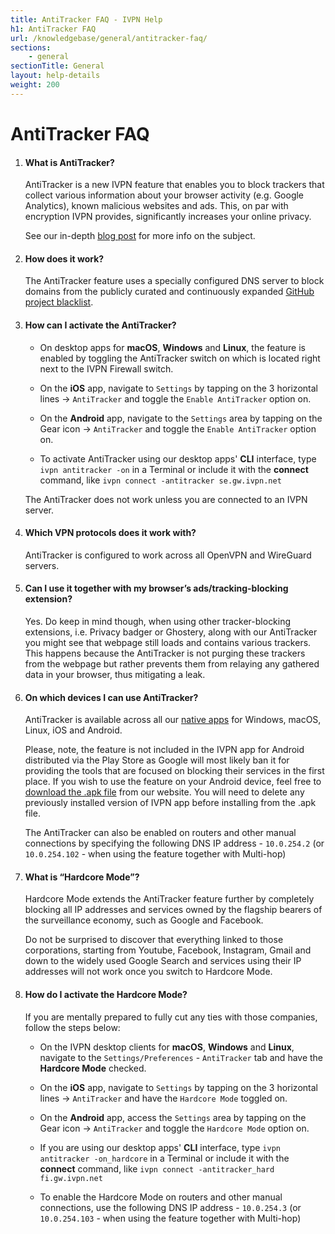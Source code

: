 ```yaml
---
title: AntiTracker FAQ - IVPN Help
h1: AntiTracker FAQ
url: /knowledgebase/general/antitracker-faq/
sections:
    - general
sectionTitle: General
layout: help-details
weight: 200
---
```

# AntiTracker FAQ

1.  #### What is AntiTracker?

    AntiTracker is a new IVPN feature that enables you to block trackers that collect various information about your browser activity (e.g. Google Analytics), known malicious websites and ads. This, on par with encryption IVPN provides, significantly increases your online privacy. 
     
    See our in-depth [blog post](/blog/block-ads-and-beat-data-surveillance-with-ivpns-antitracker/) for more info on the subject.

2.  #### How does it work?
    The AntiTracker feature uses a specially configured DNS server to block domains from the publicly curated and continuously expanded [GitHub project blacklist](https://github.com/StevenBlack/hosts).

3.  #### How can I activate the AntiTracker?
    - On desktop apps for **macOS**, **Windows** and **Linux**, the feature is enabled by toggling the AntiTracker switch on which is located right next to the IVPN Firewall switch.  

    - On the **iOS** app, navigate to `Settings` by tapping on the 3 horizontal lines -> `AntiTracker` and toggle the `Enable AntiTracker` option on.  

    - On the **Android** app, navigate to the `Settings` area by tapping on the Gear icon -> `AntiTracker` and toggle the `Enable AntiTracker` option on.  

    - To activate AntiTracker using our desktop apps' **CLI** interface, type `ivpn antitracker -on` in a Terminal or include it with the **connect** command, like `ivpn connect -antitracker se.gw.ivpn.net`  

    <div markdown="1" class="notice notice--warning">
    The AntiTracker does not work unless you are connected to an IVPN server.
    </div>

4.  #### Which VPN protocols does it work with?
    AntiTracker is configured to work across all OpenVPN and WireGuard servers.

5.  #### Can I use it together with my browser’s ads/tracking-blocking extension?
    Yes. Do keep in mind though, when using other tracker-blocking extensions, i.e. Privacy badger or Ghostery, along with our AntiTracker you might see that webpage still loads and contains various trackers. This happens because the AntiTracker is not purging these trackers from the webpage but rather prevents them from relaying any gathered data in your browser, thus mitigating a leak.

6.  #### On which devices I can use AntiTracker?
    AntiTracker is available across all our [native apps](/apps/) for Windows, macOS, Linux, iOS and Android.  

    Please, note, the feature is not included in the IVPN app for Android distributed via the Play Store as Google will most likely ban it for providing the tools that are focused on blocking their services in the first place. If you wish to use the feature on your Android device, feel free to [download the .apk file](/apps-android/) from our website. You will need to delete any previously installed version of IVPN app before installing from the .apk file.  

    The AntiTracker can also be enabled on routers and other manual connections by specifying the following DNS IP address - `10.0.254.2` (or `10.0.254.102` - when using the feature together with Multi-hop)

7.  #### What is “Hardcore Mode”?
    Hardcore Mode extends the AntiTracker feature further by completely blocking all IP addresses and services owned by the flagship bearers of the surveillance economy, such as Google and Facebook.

    Do not be surprised to discover that everything linked to those corporations, starting from Youtube, Facebook, Instagram, Gmail and down to the widely used Google Search and services using their IP addresses will not work once you switch to Hardcore Mode.

8.  #### How do I activate the Hardcore Mode?
    If you are mentally prepared to fully cut any ties with those companies, follow the steps below:

    - On the IVPN desktop clients for **macOS**, **Windows** and **Linux**, navigate to the `Settings/Preferences` - `AntiTracker` tab and have the **Hardcore Mode** checked.

    - On the **iOS** app, navigate to `Settings` by tapping on the 3 horizontal lines -> `AntiTracker` and have the `Hardcore Mode` toggled on.

    - On the **Android** app, access the `Settings` area by tapping on the Gear icon -> `AntiTracker` and toggle the `Hardcore Mode` option on.

    - If you are using our desktop apps' **CLI** interface, type `ivpn antitracker -on_hardcore` in a Terminal or include it with the **connect** command, like `ivpn connect -antitracker_hard fi.gw.ivpn.net`

    - To enable the Hardcore Mode on routers and other manual connections, use the following DNS IP address - `10.0.254.3` (or `10.0.254.103` - when using the feature together with Multi-hop)

